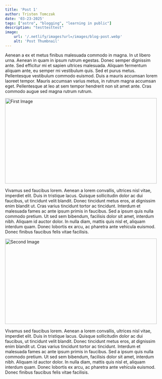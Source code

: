 ```yaml
---
title: 'Post 1'
author: Tristen Tomczak
date: '03-23-2025'
tags: ["astro", "blogging", "learning in public"]
description: "testtesttest"
image:
    url: '/.netlify/images?url=/images/blog-post.webp'
    alt: 'Post Thumbnail'
---
```


Aenean a ex et metus finibus malesuada commodo in magna. In ut libero urna. Aenean in quam in ipsum rutrum egestas. Donec semper dignissim ante. Sed efficitur mi et sapien ultrices malesuada. Aliquam fermentum aliquam ante, eu semper mi vestibulum quis. Sed et purus metus. Pellentesque vestibulum commodo euismod. Duis a mauris accumsan lorem laoreet tempor. Mauris accumsan varius metus, in rutrum magna accumsan eget. Pellentesque at leo at sem tempor hendrerit non sit amet ante. Cras commodo augue sed magna rutrum rutrum.

<div class="center">
  <img class="pro-img" src="/.netlify/images?url=/images/image-1.webp" alt="First Image" width="500px" height="281" loading="lazy" decoding="async">
</div>

Vivamus sed faucibus lorem. Aenean a lorem convallis, ultrices nisl vitae, imperdiet elit. Duis in tristique lacus. Quisque sollicitudin dolor ac dui faucibus, ut tincidunt velit blandit. Donec tincidunt metus eros, at dignissim enim blandit ut. Cras varius tincidunt tortor ac tincidunt. Interdum et malesuada fames ac ante ipsum primis in faucibus. Sed a ipsum quis nulla commodo pretium. Ut sed sem bibendum, facilisis dolor sit amet, interdum nibh. Aliquam id auctor dolor. In nulla diam, mattis quis nisl et, aliquam interdum quam. Donec lobortis ex arcu, ac pharetra ante vehicula euismod. Donec finibus faucibus felis vitae facilisis.

<div class="center">
  <img class="pro-img" src="/.netlify/images?url=/images/image-2.webp" alt="Second Image" width="500px" height="281" loading="lazy" decoding="async">
</div>

Vivamus sed faucibus lorem. Aenean a lorem convallis, ultrices nisl vitae, imperdiet elit. Duis in tristique lacus. Quisque sollicitudin dolor ac dui faucibus, ut tincidunt velit blandit. Donec tincidunt metus eros, at dignissim enim blandit ut. Cras varius tincidunt tortor ac tincidunt. Interdum et malesuada fames ac ante ipsum primis in faucibus. Sed a ipsum quis nulla commodo pretium. Ut sed sem bibendum, facilisis dolor sit amet, interdum nibh. Aliquam id auctor dolor. In nulla diam, mattis quis nisl et, aliquam interdum quam. Donec lobortis ex arcu, ac pharetra ante vehicula euismod. Donec finibus faucibus felis vitae facilisis.
